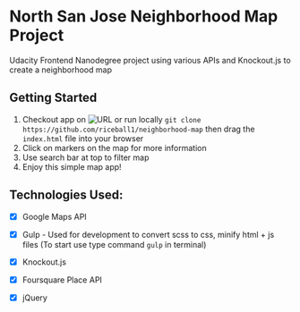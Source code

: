 # North San Jose Neighborhood Map Project

Udacity Frontend Nanodegree project using various APIs and Knockout.js to create a neighborhood map

## Getting Started

1. Checkout app on ![URL](http://www.danafng.com/neighborhood-map/) or run locally `git clone https://github.com/riceball1/neighborhood-map` then drag the `index.html` file into your browser
2. Click on markers on the map for more information
3. Use search bar at top to filter map
4. Enjoy this simple map app!


## Technologies Used:
- [x] Google Maps API
- [x] Gulp - Used for development to convert scss to css, minify html + js files (To start use type command `gulp` in terminal)
- [x] Knockout.js
- [x] Foursquare Place API 
- [x] jQuery



